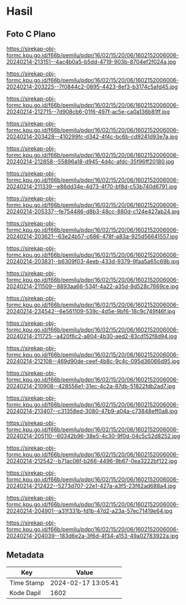 # Hasil

## Foto C Plano

https://sirekap-obj-formc.kpu.go.id/f66b/pemilu/pdpr/16/02/15/20/06/1602152006006-20240214-213151--4ac4b0a5-b5dd-4719-903b-8704ef2f024a.jpg

https://sirekap-obj-formc.kpu.go.id/f66b/pemilu/pdpr/16/02/15/20/06/1602152006006-20240214-203225--7f0844c2-0895-4423-8ef3-b3174c5afd45.jpg

https://sirekap-obj-formc.kpu.go.id/f66b/pemilu/pdpr/16/02/15/20/06/1602152006006-20240214-212715--7d908cb6-01f6-497f-ac5e-ca0a136b81ff.jpg

https://sirekap-obj-formc.kpu.go.id/f66b/pemilu/pdpr/16/02/15/20/06/1602152006006-20240214-203428--410299fc-d342-4f4c-bc6b-cd9241d93e7a.jpg

https://sirekap-obj-formc.kpu.go.id/f66b/pemilu/pdpr/16/02/15/20/06/1602152006006-20240214-212858--55896a18-d945-4d4c-afdc-35f96ff20180.jpg

https://sirekap-obj-formc.kpu.go.id/f66b/pemilu/pdpr/16/02/15/20/06/1602152006006-20240214-211339--e86dd34e-4d73-4f70-bf8d-c53b740d6791.jpg

https://sirekap-obj-formc.kpu.go.id/f66b/pemilu/pdpr/16/02/15/20/06/1602152006006-20240214-205337--fe754486-d8b3-48cc-880d-c124e427ab24.jpg

https://sirekap-obj-formc.kpu.go.id/f66b/pemilu/pdpr/16/02/15/20/06/1602152006006-20240214-203621--63e24b57-c686-478f-a83a-925d56641557.jpg

https://sirekap-obj-formc.kpu.go.id/f66b/pemilu/pdpr/16/02/15/20/06/1602152006006-20240214-203831--b6309f03-4eeb-433d-9379-9faa5a65c69b.jpg

https://sirekap-obj-formc.kpu.go.id/f66b/pemilu/pdpr/16/02/15/20/06/1602152006006-20240214-211509--8893aa66-534f-4a22-a35d-8d528c7669ce.jpg

https://sirekap-obj-formc.kpu.go.id/f66b/pemilu/pdpr/16/02/15/20/06/1602152006006-20240214-234542--6e561109-539c-4d5e-9bf6-18c9c749f46f.jpg

https://sirekap-obj-formc.kpu.go.id/f66b/pemilu/pdpr/16/02/15/20/06/1602152006006-20240214-211725--a420f6c2-a804-4b30-aed2-83cd152f8d94.jpg

https://sirekap-obj-formc.kpu.go.id/f66b/pemilu/pdpr/16/02/15/20/06/1602152006006-20240214-212108--469d90de-ceef-4b8c-9c4c-095d36066d95.jpg

https://sirekap-obj-formc.kpu.go.id/f66b/pemilu/pdpr/16/02/15/20/06/1602152006006-20240214-210908--428556e1-31ec-4c2a-87db-51822fdb2ad7.jpg

https://sirekap-obj-formc.kpu.go.id/f66b/pemilu/pdpr/16/02/15/20/06/1602152006006-20240214-213407--c31358ed-3080-47b9-a04a-c73848eff0a8.jpg

https://sirekap-obj-formc.kpu.go.id/f66b/pemilu/pdpr/16/02/15/20/06/1602152006006-20240214-205110--60342b96-38e5-4c30-9f0d-04c5c52d8252.jpg

https://sirekap-obj-formc.kpu.go.id/f66b/pemilu/pdpr/16/02/15/20/06/1602152006006-20240214-212542--b71ac06f-b266-4496-9b67-0ea3222bf122.jpg

https://sirekap-obj-formc.kpu.go.id/f66b/pemilu/pdpr/16/02/15/20/06/1602152006006-20240214-212422--5273d707-22e1-427a-a3f5-23f62ad688a4.jpg

https://sirekap-obj-formc.kpu.go.id/f66b/pemilu/pdpr/16/02/15/20/06/1602152006006-20240214-204901--a31f331b-fd1b-47d2-a23a-57ec71419e64.jpg

https://sirekap-obj-formc.kpu.go.id/f66b/pemilu/pdpr/16/02/15/20/06/1602152006006-20240214-204039--183d6e2a-3f6d-4f34-a153-49a02783922a.jpg


## Metadata

| Key        | Value               |
| ---------- | ------------------- |
| Time Stamp | 2024-02-17 13:05:41 |
| Kode Dapil | 1602                |



